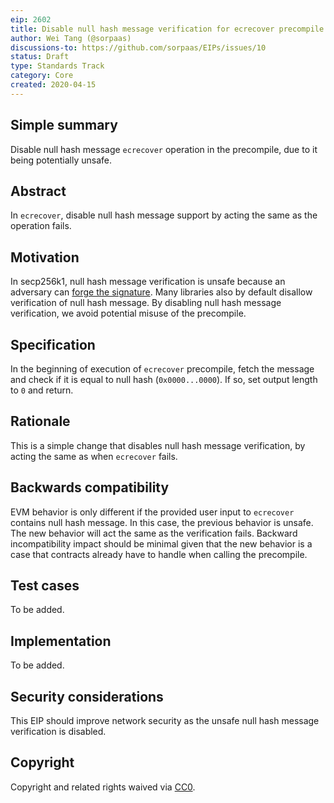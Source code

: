 ```yaml
---
eip: 2602
title: Disable null hash message verification for ecrecover precompile
author: Wei Tang (@sorpaas)
discussions-to: https://github.com/sorpaas/EIPs/issues/10
status: Draft
type: Standards Track
category: Core 
created: 2020-04-15
---
```


## Simple summary

Disable null hash message `ecrecover` operation in the precompile, due to it being potentially unsafe.

## Abstract

In `ecrecover`, disable null hash message support by acting the same as the operation fails.

## Motivation

In secp256k1, null hash message verification is unsafe because an adversary can [forge the signature](https://crypto.stackexchange.com/questions/50279/how-should-ecdsa-handle-the-null-hash/50290#50290). Many libraries also by default disallow verification of null hash message. By disabling null hash message verification, we avoid potential misuse of the precompile.

## Specification

In the beginning of execution of `ecrecover` precompile, fetch the message and check if it is equal to null hash (`0x0000...0000`). If so, set output length to `0` and return.

## Rationale

This is a simple change that disables null hash message verification, by acting the same as when `ecrecover` fails.

## Backwards compatibility

EVM behavior is only different if the provided user input to `ecrecover` contains null hash message. In this case, the previous behavior is unsafe. The new behavior will act the same as the verification fails. Backward incompatibility impact should be minimal given that the new behavior is a case that contracts already have to handle when calling the precompile.

## Test cases

To be added.

## Implementation

To be added.

## Security considerations

This EIP should improve network security as the unsafe null hash message verification is disabled.

## Copyright

Copyright and related rights waived via [CC0](https://creativecommons.org/publicdomain/zero/1.0/).
